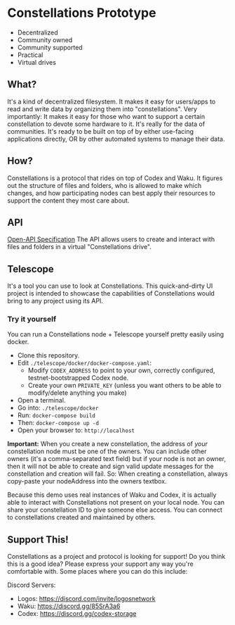 # Constellations Prototype
- Decentralized
- Community owned
- Community supported
- Practical
- Virtual drives

## What?
It's a kind of decentralized filesystem. It makes it easy for users/apps to read and write data by organizing them into "constellations". Very importantly: It makes it easy for those who want to support a certain constellation to devote some hardware to it. It's really for the data of communities. It's ready to be built on top of by either use-facing applications directly, OR by other automated systems to manage their data.

## How?
Constellations is a protocol that rides on top of Codex and Waku. It figures out the structure of files and folders, who is allowed to make which changes, and how participating nodes can best apply their resources to support the content they most care about.

## API
[Open-API Specification](./constellations-api/openapi.yaml)
The API allows users to create and interact with files and folders in a virtual "Constellations drive".

## Telescope
It's a tool you can use to look at Constellations.
This quick-and-dirty UI project is intended to showcase the capabilities of Constellations would bring to any project using its API.

### Try it yourself
You can run a Constellations node + Telescope yourself pretty easily using docker.
- Clone this repository.
- Edit `./telescope/docker/docker-compose.yaml`:
  - Modify `CODEX_ADDRESS` to point to your own, correctly configured, testnet-bootstrapped Codex node.
  - Create your own `PRIVATE_KEY` (unless you want others to be able to modify/delete anything you make)
- Open a terminal.
- Go into: `./telescope/docker`
- Run: `docker-compose build`
- Then: `docker-compose up -d`
- Open your browser to: `http://localhost`

**Important:**
When you create a new constellation, the address of *your* constellation node must be one of the owners. You can include other owners (it's a comma-separated text field) but if your node is not an owner, then it will not be able to create and sign valid update messages for the constellation and creation will fail. So: When creating a constellation, always copy-paste your nodeAddress into the owners textbox.

Because this demo uses real instances of Waku and Codex, it is actually able to interact with Constellations not present on your local node. You can share your constellation ID to give someone else access. You can connect to constellations created and maintained by others.

## Support This!
Constellations as a project and protocol is looking for support!
Do you think this is a good idea? Please express your support any way you're comfortable with.
Some places where you can do this include:

Discord Servers:
- Logos: https://discord.com/invite/logosnetwork
- Waku: https://discord.gg/85SrA3a6
- Codex: https://discord.gg/codex-storage
